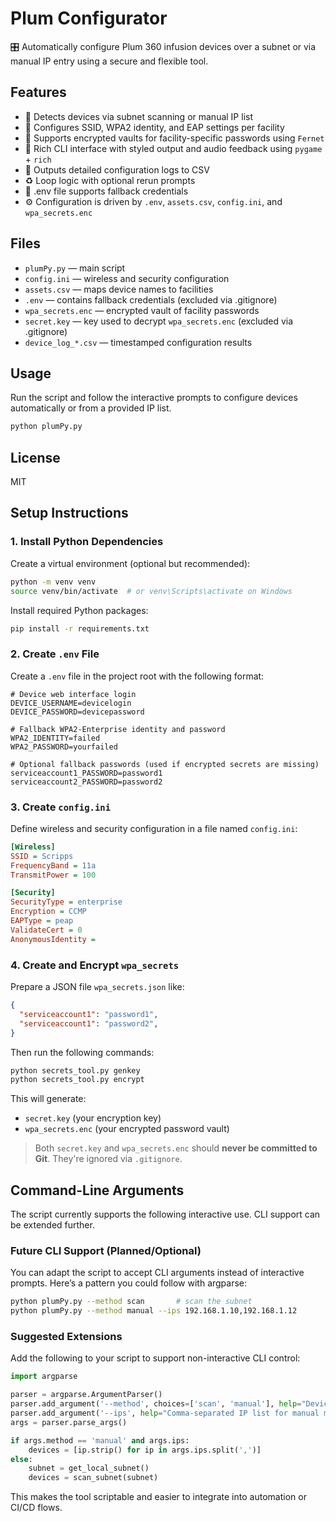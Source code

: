 # Plum Configurator

🎛️ Automatically configure Plum 360 infusion devices over a subnet or via manual IP entry using a secure and flexible tool.

## Features

- 🔎 Detects devices via subnet scanning or manual IP list
- 🔐 Configures SSID, WPA2 identity, and EAP settings per facility
- 🧠 Supports encrypted vaults for facility-specific passwords using `Fernet`
- 🎨 Rich CLI interface with styled output and audio feedback using `pygame` + `rich`
- 📄 Outputs detailed configuration logs to CSV
- ♻️ Loop logic with optional rerun prompts
- 🔑 .env file supports fallback credentials
- ⚙️ Configuration is driven by `.env`, `assets.csv`, `config.ini`, and `wpa_secrets.enc`

## Files

- `plumPy.py` — main script
- `config.ini` — wireless and security configuration
- `assets.csv` — maps device names to facilities
- `.env` — contains fallback credentials (excluded via .gitignore)
- `wpa_secrets.enc` — encrypted vault of facility passwords
- `secret.key` — key used to decrypt `wpa_secrets.enc` (excluded via .gitignore)
- `device_log_*.csv` — timestamped configuration results

## Usage

Run the script and follow the interactive prompts to configure devices automatically or from a provided IP list.

```bash
python plumPy.py
```

## License

MIT


## Setup Instructions

### 1. Install Python Dependencies

Create a virtual environment (optional but recommended):

```bash
python -m venv venv
source venv/bin/activate  # or venv\Scripts\activate on Windows
```

Install required Python packages:

```bash
pip install -r requirements.txt
```

### 2. Create `.env` File

Create a `.env` file in the project root with the following format:

```env
# Device web interface login
DEVICE_USERNAME=devicelogin
DEVICE_PASSWORD=devicepassword

# Fallback WPA2-Enterprise identity and password
WPA2_IDENTITY=failed
WPA2_PASSWORD=yourfailed

# Optional fallback passwords (used if encrypted secrets are missing)
serviceaccount1_PASSWORD=password1
serviceaccount2_PASSWORD=password2
```

### 3. Create `config.ini`

Define wireless and security configuration in a file named `config.ini`:

```ini
[Wireless]
SSID = Scripps
FrequencyBand = 11a
TransmitPower = 100

[Security]
SecurityType = enterprise
Encryption = CCMP
EAPType = peap
ValidateCert = 0
AnonymousIdentity =
```

### 4. Create and Encrypt `wpa_secrets`

Prepare a JSON file `wpa_secrets.json` like:

```json
{
  "serviceaccount1": "password1",
  "serviceaccount1": "password2",
}
```

Then run the following commands:

```bash
python secrets_tool.py genkey
python secrets_tool.py encrypt
```

This will generate:
- `secret.key` (your encryption key)
- `wpa_secrets.enc` (your encrypted password vault)

> Both `secret.key` and `wpa_secrets.enc` should **never be committed to Git**. They're ignored via `.gitignore`.


## Command-Line Arguments

The script currently supports the following interactive use. CLI support can be extended further.

### Future CLI Support (Planned/Optional)

You can adapt the script to accept CLI arguments instead of interactive prompts. Here’s a pattern you could follow with argparse:

```bash
python plumPy.py --method scan       # scan the subnet
python plumPy.py --method manual --ips 192.168.1.10,192.168.1.12
```

### Suggested Extensions

Add the following to your script to support non-interactive CLI control:

```python
import argparse

parser = argparse.ArgumentParser()
parser.add_argument('--method', choices=['scan', 'manual'], help="Device discovery method")
parser.add_argument('--ips', help="Comma-separated IP list for manual mode")
args = parser.parse_args()

if args.method == 'manual' and args.ips:
    devices = [ip.strip() for ip in args.ips.split(',')]
else:
    subnet = get_local_subnet()
    devices = scan_subnet(subnet)
```

This makes the tool scriptable and easier to integrate into automation or CI/CD flows.


